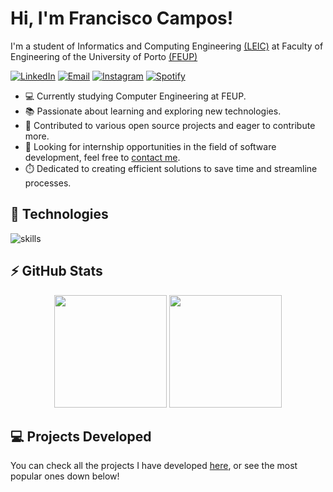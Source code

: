 # Hi, I'm Francisco Campos!

I'm a student of Informatics and Computing Engineering [(LEIC)](https://sigarra.up.pt/feup/en/cur_geral.cur_view?pv_curso_id=22841) at Faculty of Engineering of the University of Porto [(FEUP)](https://sigarra.up.pt/feup/pt/web_page.inicial)

[![LinkedIn](https://img.shields.io/badge/linkedin-%230077B5.svg?&style=for-the-badge&logo=linkedin&logoColor=white)](https://www.linkedin.com/in/francisco-campos-6b31021ab/) [![Email](https://shields.io/badge/gmail-%23EA4335.svg?&style=for-the-badge&logo=gmail&logoColor=white)](mailto:franciscosccampos@gmail.com) [![Instagram](https://shields.io/badge/instagram-%23E1306C.svg?&style=for-the-badge&logo=instagram&logoColor=white)](https://www.instagram.com/francisco.campos03/) [![Spotify](https://img.shields.io/badge/spotify-%231DB954.svg?&style=for-the-badge&logo=spotify&logoColor=white)](https://open.spotify.com/user/franciscosccampos?si=d7f66e6085074651)

 - 💻 Currently studying Computer Engineering at FEUP.
 - 📚 Passionate about learning and exploring new technologies.
 - 🌟 Contributed to various open source projects and eager to contribute more.
 - 📧 Looking for internship opportunities in the field of software development, feel free to [contact me](mailto:franciscosccampos@gmail.com).
 - ⏱️ Dedicated to creating efficient solutions to save time and streamline processes.

## 🔧 Technologies

![skills](https://skillicons.dev/icons?i=c,cpp,java,py,dart,flutter,androidstudio,html,css,js,php,linux,sqlite,firebase&theme=light)

## ⚡ GitHub Stats

<div align="center">
  <img height="180em" src="https://readme-stats.warengonzaga.com/api?username=francis802&show_icons=true&include_all_commits=true&count_private=true"/>
 <img height="180em" src="https://readme-stats.warengonzaga.com/api/top-langs?username=francis802&layout=compact"/>
</div>

## 💻 Projects Developed

You can check all the projects I have developed [here](PROJECTS.md), or see the most popular ones down below!
